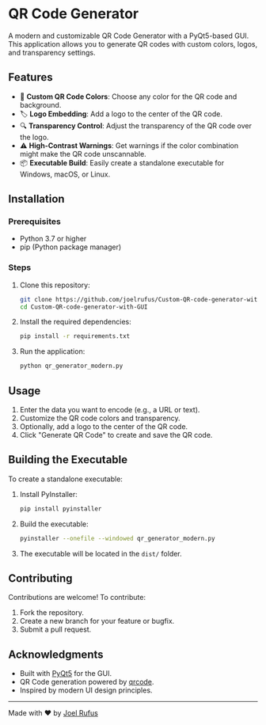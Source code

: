 
# QR Code Generator

A modern and customizable QR Code Generator with a PyQt5-based GUI. This application allows you to generate QR codes with custom colors, logos, and transparency settings.


## Features
- 🎨 **Custom QR Code Colors**: Choose any color for the QR code and background.
- 🏷️ **Logo Embedding**: Add a logo to the center of the QR code.
- 🔍 **Transparency Control**: Adjust the transparency of the QR code over the logo.
- ⚠️ **High-Contrast Warnings**: Get warnings if the color combination might make the QR code unscannable.
- 📦 **Executable Build**: Easily create a standalone executable for Windows, macOS, or Linux.

## Installation

### Prerequisites
- Python 3.7 or higher
- pip (Python package manager)

### Steps
1. Clone this repository:
   ```bash
   git clone https://github.com/joelrufus/Custom-QR-code-generator-with-GUI.git
   cd Custom-QR-code-generator-with-GUI
   ```

2. Install the required dependencies:
   ```bash
   pip install -r requirements.txt
   ```

3. Run the application:
   ```bash
   python qr_generator_modern.py
   ```

## Usage
1. Enter the data you want to encode (e.g., a URL or text).
2. Customize the QR code colors and transparency.
3. Optionally, add a logo to the center of the QR code.
4. Click "Generate QR Code" to create and save the QR code.

## Building the Executable
To create a standalone executable:
1. Install PyInstaller:
   ```bash
   pip install pyinstaller
   ```

2. Build the executable:
   ```bash
   pyinstaller --onefile --windowed qr_generator_modern.py
   ```

3. The executable will be located in the `dist/` folder.

## Contributing
Contributions are welcome! To contribute:
1. Fork the repository.
2. Create a new branch for your feature or bugfix.
3. Submit a pull request.


## Acknowledgments
- Built with [PyQt5](https://www.riverbankcomputing.com/software/pyqt/) for the GUI.
- QR Code generation powered by [qrcode](https://github.com/lincolnloop/python-qrcode).
- Inspired by modern UI design principles.

---

Made with ❤️ by [Joel Rufus](https://github.com/joelrufus)
```

